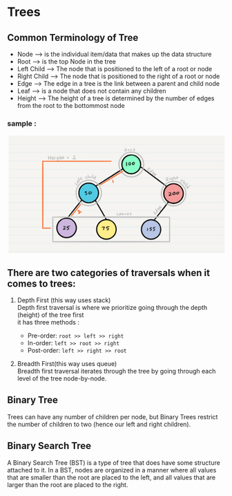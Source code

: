 # Trees  

## Common Terminology of Tree
 - Node --> is the individual item/data that makes up the data structure  
 - Root -->  is the top Node in the tree
 - Left Child --> The node that is positioned to the left of a root or node
 - Right Child --> The node that is positioned to the right of a root or node
 - Edge --> The edge in a tree is the link between a parent and child node
 - Leaf --> is a node that does not contain any children
 - Height --> The height of a tree is determined by the number of edges from the root to the bottommost node

### sample : 
 ![Tree](./img/tree.PNG)  


## There are two categories of traversals when it comes to trees:  
1. Depth First (this way uses stack)  
   Depth first traversal is where we prioritize going through the depth (height) of the tree first  
   it has three methods :  
     - Pre-order: `root >> left >> right`  
     - In-order: `left >> root >> right`  
     - Post-order: `left >> right >> root`  

2. Breadth First(this way uses queue)  
  Breadth first traversal iterates through the tree by going through each level of the tree node-by-node.  


## Binary Tree  
 Trees can have any number of children per node, but Binary Trees restrict the number of children to two (hence our left and right children).  

## Binary Search Tree  
 A Binary Search Tree (BST) is a type of tree that does have some structure attached to it. In a BST, nodes are organized in a manner where all values that are smaller than the root are placed to the left, and all values that are larger than the root are placed to the right.



  


